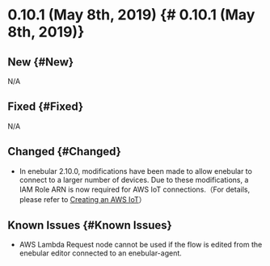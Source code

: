 # 0.10.1 (May 8th, 2019) {# 0.10.1 (May 8th, 2019)}

## New {#New}

N/A

## Fixed {#Fixed}

N/A

## Changed {#Changed}

- In enebular 2.10.0, modifications have been made to allow enebular to connect to a larger number of devices. Due to these modifications, a IAM Role ARN is now required for AWS IoT connections.（For details, please refer to [Creating an AWS IoT](../../Deploy/DeployFlow/AWSIoT/MakeAWSIoTConnection.md)）

## Known Issues {#Known Issues}

- AWS Lambda Request node cannot be used if the flow is edited from the enebular editor connected to an enebular-agent.

